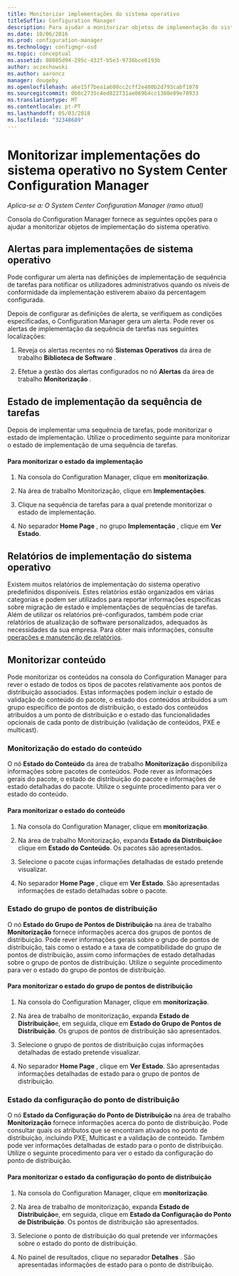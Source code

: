 ```yaml
---
title: Monitorizar implementações do sistema operativo
titleSuffix: Configuration Manager
description: Para ajudar a monitorizar objetos de implementação do sistema operativo, a consola do Configuration Manager fornece alertas, relatórios e vários indicadores de estado.
ms.date: 10/06/2016
ms.prod: configuration-manager
ms.technology: configmgr-osd
ms.topic: conceptual
ms.assetid: 08085d94-295c-432f-b5e3-9736bce0193b
author: aczechowski
ms.author: aaroncz
manager: dougeby
ms.openlocfilehash: a6e15f7bea1a600cc2cff2e400b2d793cabf1078
ms.sourcegitcommit: 0b0c2735c4ed822731ae069b4cc1380e89e78933
ms.translationtype: MT
ms.contentlocale: pt-PT
ms.lasthandoff: 05/03/2018
ms.locfileid: "32348689"
---
```

# <a name="monitor-operating-system-deployments-in-system-center-configuration-manager"></a>Monitorizar implementações do sistema operativo no System Center Configuration Manager

*Aplica-se a: O System Center Configuration Manager (ramo atual)*

Consola do Configuration Manager fornece as seguintes opções para o ajudar a monitorizar objetos de implementação do sistema operativo.  


##  <a name="BKMK_OSDAlerts"></a> Alertas para implementações de sistema operativo  
 Pode configurar um alerta nas definições de implementação de sequência de tarefas para notificar os utilizadores administrativos quando os níveis de conformidade da implementação estiverem abaixo da percentagem configurada.  

 Depois de configurar as definições de alerta, se verifiquem as condições especificadas, o Configuration Manager gera um alerta. Pode rever os alertas de implementação da sequência de tarefas nas seguintes localizações:  

1.  Reveja os alertas recentes no nó **Sistemas Operativos** da área de trabalho **Biblioteca de Software** .  

2.  Efetue a gestão dos alertas configurados no nó **Alertas** da área de trabalho **Monitorização** .  

##  <a name="BKMK_TSDeployStatus"></a> Estado de implementação da sequência de tarefas  
 Depois de implementar uma sequência de tarefas, pode monitorizar o estado de implementação. Utilize o procedimento seguinte para monitorizar o estado de implementação de uma sequência de tarefas.  

#### <a name="to-monitor-deployment-status"></a>Para monitorizar o estado da implementação  

1.  Na consola do Configuration Manager, clique em **monitorização**.  

2.  Na área de trabalho Monitorização, clique em **Implementações**.  

3.  Clique na sequência de tarefas para a qual pretende monitorizar o estado de implementação.  

4.  No separador **Home Page** , no grupo **Implementação** , clique em **Ver Estado**.  

##  <a name="BKMK_TSReports"></a> Relatórios de implementação do sistema operativo  
 Existem muitos relatórios de implementação do sistema operativo predefinidos disponíveis. Estes relatórios estão organizados em várias categorias e podem ser utilizados para reportar informações específicas sobre migração de estado e implementações de sequências de tarefas. Além de utilizar os relatórios pré-configurados, também pode criar relatórios de atualização de software personalizados, adequados às necessidades da sua empresa. Para obter mais informações, consulte [operações e manutenção de relatórios](../../core/servers/manage/operations-and-maintenance-for-reporting.md).  

##  <a name="BKMK_MonitorContent"></a> Monitorizar conteúdo  
 Pode monitorizar os conteúdos na consola do Configuration Manager para rever o estado de todos os tipos de pacotes relativamente aos pontos de distribuição associados. Estas informações podem incluir o estado de validação do conteúdo do pacote, o estado dos conteúdos atribuídos a um grupo específico de pontos de distribuição, o estado dos conteúdos atribuídos a um ponto de distribuição e o estado das funcionalidades opcionais de cada ponto de distribuição (validação de conteúdos, PXE e multicast).  

###  <a name="BKMK_ContentStatus"></a> Monitorização do estado do conteúdo  
 O nó **Estado do Conteúdo** da área de trabalho **Monitorização** disponibiliza informações sobre pacotes de conteúdos. Pode rever as informações gerais do pacote, o estado de distribuição do pacote e informações de estado detalhadas do pacote. Utilize o seguinte procedimento para ver o estado do conteúdo.  

#### <a name="to-monitor-content-status"></a>Para monitorizar o estado do conteúdo  

1.  Na consola do Configuration Manager, clique em **monitorização**.  

2.  Na área de trabalho Monitorização, expanda **Estado da Distribuição**e clique em **Estado do Conteúdo**. Os pacotes são apresentados.  

3.  Selecione o pacote cujas informações detalhadas de estado pretende visualizar.  

4.  No separador **Home Page** , clique em **Ver Estado**. São apresentadas informações de estado detalhadas sobre o pacote.  

###  <a name="BKMK_DPGroupStatus"></a> Estado do grupo de pontos de distribuição  
 O nó **Estado do Grupo de Pontos de Distribuição** na área de trabalho **Monitorização** fornece informações acerca dos grupos de pontos de distribuição. Pode rever informações gerais sobre o grupo de pontos de distribuição, tais como o estado e a taxa de compatibilidade do grupo de pontos de distribuição, assim como informações de estado detalhadas sobre o grupo de pontos de distribuição. Utilize o seguinte procedimento para ver o estado do grupo de pontos de distribuição.  

#### <a name="to-monitor-distribution-point-group-status"></a>Para monitorizar o estado do grupo de pontos de distribuição  

1.  Na consola do Configuration Manager, clique em **monitorização**.  

2.  Na área de trabalho de monitorização, expanda **Estado de Distribuição**e, em seguida, clique em **Estado do Grupo de Pontos de Distribuição**. Os grupos de pontos de distribuição são apresentados.  

3.  Selecione o grupo de pontos de distribuição cujas informações detalhadas de estado pretende visualizar.  

4.  No separador **Home Page** , clique em **Ver Estado**. São apresentadas informações detalhadas de estado para o grupo de pontos de distribuição.  

###  <a name="BKMK_DPConfigStatus"></a> Estado da configuração do ponto de distribuição  
 O nó **Estado da Configuração do Ponto de Distribuição** na área de trabalho **Monitorização** fornece informações acerca do ponto de distribuição. Pode consultar quais os atributos que se encontram ativados no ponto de distribuição, incluindo PXE, Multicast e a validação de conteúdo. Também pode ver informações detalhadas de estado para o ponto de distribuição. Utilize o seguinte procedimento para ver o estado da configuração do ponto de distribuição.  

#### <a name="to-monitor-distribution-point-configuration-status"></a>Para monitorizar o estado da configuração do ponto de distribuição  

1.  Na consola do Configuration Manager, clique em **monitorização**.  

2.  Na área de trabalho de monitorização, expanda **Estado de Distribuição**e, em seguida, clique em **Estado da Configuração do Ponto de Distribuição**. Os pontos de distribuição são apresentados.  

3.  Selecione o ponto de distribuição do qual pretende ver informações sobre o estado do ponto de distribuição.  

4.  No painel de resultados, clique no separador **Detalhes** . São apresentadas informações de estado para o ponto de distribuição.  
